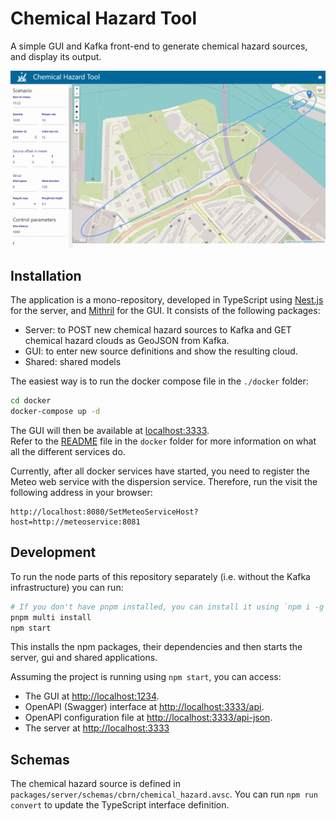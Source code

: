 # Chemical Hazard Tool

A simple GUI and Kafka front-end to generate chemical hazard sources, and display its output.

![Screenshot](./img/screenshot.png)

## Installation

The application is a mono-repository, developed in TypeScript using [Nest.js](https://docs.nestjs.com) for the server, and [Mithril](https://mithril.js.org) for the GUI. It consists of the following packages:

- Server: to POST new chemical hazard sources to Kafka and GET chemical hazard clouds as GeoJSON from Kafka.
- GUI: to enter new source definitions and show the resulting cloud.
- Shared: shared models

The easiest way is to run the docker compose file in the `./docker` folder:

```bash
cd docker
docker-compose up -d
```

The GUI will then be available at [localhost:3333](http://localhost:3333/).  
Refer to the [README](./docker/README.md) file in the `docker` folder for more information on what all the different services do.

Currently, after all docker services have started, you need to register the Meteo web service with the dispersion service. 
Therefore, run the visit the following address in your browser:

```browser
http://localhost:8080/SetMeteoServiceHost?host=http://meteoservice:8081
```

## Development

To run the node parts of this repository separately (i.e. without the Kafka infrastructure) you can run:

```bash
# If you don't have pnpm installed, you can install it using `npm i -g pnpm`
pnpm multi install
npm start
```

This installs the npm packages, their dependencies and then starts the server, gui and shared applications.

Assuming the project is running using `npm start`, you can access:

- The GUI at [http://localhost:1234](http://localhost:1234).
- OpenAPI (Swagger) interface at [http://localhost:3333/api](http://localhost:3333/api).
- OpenAPI configuration file at [http://localhost:3333/api-json](http://localhost:3333/api-json).
- The server at [http://localhost:3333](http://localhost:3333)

## Schemas

The chemical hazard source is defined in `packages/server/schemas/cbrn/chemical_hazard.avsc`.
You can run `npm run convert` to update the TypeScript interface definition.
